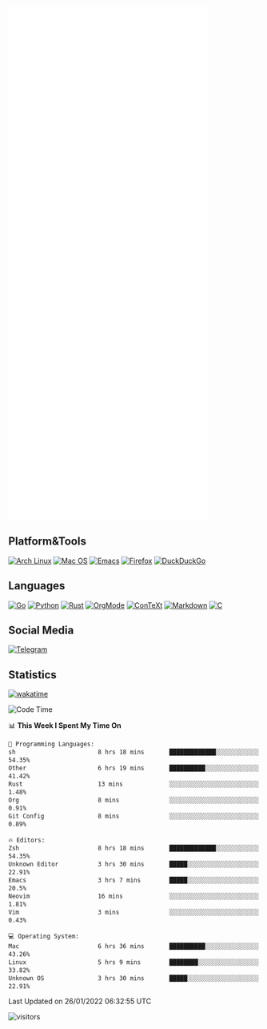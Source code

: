 ![Metrics](https://github.com/SteamedFish/SteamedFish/blob/master/github-metrics.svg)

## Platform&Tools

[![Arch Linux](https://img.shields.io/badge/ArchLinux-1793D1?logo=arch-linux&logoColor=fff&style=flat-square)](https://archlinux.org/)
[![Mac OS](https://img.shields.io/badge/MacOS-000000?style=flat-square&logo=macos&logoColor=F0F0F0)](https://www.apple.com/macos/)
[![Emacs](https://img.shields.io/badge/Emacs-%237F5AB6.svg?&style=flat-square&logo=gnu-emacs&logoColor=white)](https://www.gnu.org/software/emacs/)
[![Firefox](https://img.shields.io/badge/Firefox-FF7139?style=flat-square&logo=Firefox-Browser&logoColor=white)](https://firefox.com/)
[![DuckDuckGo](https://img.shields.io/badge/DuckDuckGo-DE5833?style=flat-square&logo=DuckDuckGo&logoColor=white)](https://duckduckgo.com/)

## Languages

[![Go](https://img.shields.io/badge/Golang-%2300ADD8.svg?style=flat-square&logo=go&logoColor=white)](https://golang.org/)
[![Python](https://img.shields.io/badge/Python-3670A0?style=flat-square&logo=python&logoColor=ffdd54)](https://www.python.org/)
[![Rust](https://img.shields.io/badge/Rust-%23000000.svg?style=flat-square&logo=rust&logoColor=white)](https://www.rust-lang.org/)
[![OrgMode](https://img.shields.io/badge/OrgMode-%23000000.svg?style=flat-square&logo=org&logoColor=white)](https://orgmode.org/)
[![ConTeXt](https://img.shields.io/badge/ConTeXt-%23008080.svg?style=flat-square&logo=latex&logoColor=white)](https://contextgarden.net/)
[![Markdown](https://img.shields.io/badge/MarkDown-%23000000.svg?style=flat-square&logo=markdown&logoColor=white)](https://daringfireball.net/projects/markdown/)
[![C](https://img.shields.io/badge/C-%2300599C.svg?style=flat-square&logo=c&logoColor=white)](https://www.iso.org/standard/74528.html)

## Social Media

[![Telegram](https://img.shields.io/badge/SteamedFish-2CA5E0?style=social&logo=telegram&logoColor=white)](https://t.me/SteamedFish)

## Statistics
[![wakatime](https://wakatime.com/badge/user/168280d6-fcf2-4b4f-ad3a-dc4612f35b38.svg)](https://wakatime.com/@168280d6-fcf2-4b4f-ad3a-dc4612f35b38)

<!--START_SECTION:waka-->
![Code Time](http://img.shields.io/badge/Code%20Time-1%2C576%20hrs%2034%20mins-blue)

📊 **This Week I Spent My Time On** 

```text
💬 Programming Languages: 
sh                       8 hrs 18 mins       █████████████░░░░░░░░░░░░   54.35% 
Other                    6 hrs 19 mins       ██████████░░░░░░░░░░░░░░░   41.42% 
Rust                     13 mins             ░░░░░░░░░░░░░░░░░░░░░░░░░   1.48% 
Org                      8 mins              ░░░░░░░░░░░░░░░░░░░░░░░░░   0.91% 
Git Config               8 mins              ░░░░░░░░░░░░░░░░░░░░░░░░░   0.89%

🔥 Editors: 
Zsh                      8 hrs 18 mins       █████████████░░░░░░░░░░░░   54.35% 
Unknown Editor           3 hrs 30 mins       █████░░░░░░░░░░░░░░░░░░░░   22.91% 
Emacs                    3 hrs 7 mins        █████░░░░░░░░░░░░░░░░░░░░   20.5% 
Neovim                   16 mins             ░░░░░░░░░░░░░░░░░░░░░░░░░   1.81% 
Vim                      3 mins              ░░░░░░░░░░░░░░░░░░░░░░░░░   0.43%

💻 Operating System: 
Mac                      6 hrs 36 mins       ██████████░░░░░░░░░░░░░░░   43.26% 
Linux                    5 hrs 9 mins        ████████░░░░░░░░░░░░░░░░░   33.82% 
Unknown OS               3 hrs 30 mins       █████░░░░░░░░░░░░░░░░░░░░   22.91%

```


 Last Updated on 26/01/2022 06:32:55 UTC
<!--END_SECTION:waka-->

![visitors](https://visitor-badge.laobi.icu/badge?page_id=SteamedFish.SteamedFish)
